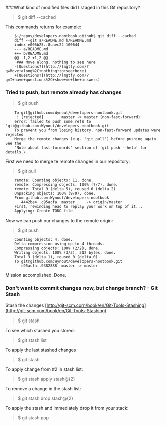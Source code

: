 ###What kind of modified files did I staged in this Git repository?
>$ git diff --cached

This commands returns for example:

		$~/repos/developers-nootbook.github$ git diff --cached
		diff --git a/README.md b/README.md
		index e006b25..8caec22 100644
		--- a/README.md
		+++ b/README.md
		@@ -1,2 +1,2 @@
		 ### Move along, nothing to see here
		-[Questions?](http://lmgtfy.com/?q=Move+along%2C+nothing+to+see+here)
		+[Questions?](http://lmgtfy.com/?q=I+have+questions%2C+show+me+the+answers)


### Tried to push, but remote already has changes

>$ git push

		To git@github.com:Wynout/developers-nootbook.git
		 ! [rejected]        master -> master (non-fast-forward)
		error: failed to push some refs to 'git@github.com:Wynout/developers-nootbook.git'
		To prevent you from losing history, non-fast-forward updates were rejected
		Merge the remote changes (e.g. 'git pull') before pushing again.  See the
		'Note about fast-forwards' section of 'git push --help' for details.\

First we need to merge te remote changes in our repository:

>$ git pull

		remote: Counting objects: 11, done.
		remote: Compressing objects: 100% (7/7), done.
		remote: Total 9 (delta 5), reused 6 (delta 2)
		Unpacking objects: 100% (9/9), done.
		From github.com:Wynout/developers-nootbook
		   4442be4..c95acfa  master     -> origin/master
		First, rewinding head to replay your work on top of it...
		Applying: Create TODO file

Now we can push our changes to the remote origin:

>$ git push

		Counting objects: 4, done.
		Delta compression using up to 4 threads.
		Compressing objects: 100% (2/2), done.
		Writing objects: 100% (3/3), 312 bytes, done.
		Total 3 (delta 1), reused 0 (delta 0)
		To git@github.com:Wynout/developers-nootbook.git
		   c95acfa..9382888  master -> master

Mission accomplished. Done.

### Don't want to commit changes now, but change branch? - Git Stash
Stash the changes
[http://git-scm.com/book/en/Git-Tools-Stashing](http://git-scm.com/book/en/Git-Tools-Stashing)

>$ git stash

To see which stashed you stored:
>$ git stash list

To apply the last stashed changes
>$ git stash

To apply change from #2 in stash list:
>$ git stash apply stash@{2}

To remove a change in the stash list:
>$ git stash drop stash@{2}

To apply the stash and immediately drop it from your stack:
>$ git stash pop
